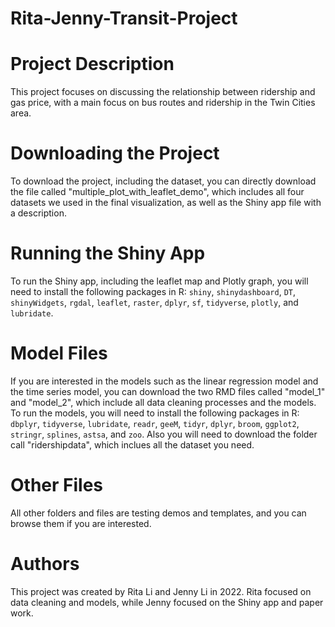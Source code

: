 # Rita-Jenny-Transit-Project
# Project Description
This project focuses on discussing the relationship between ridership and gas price, with a main focus on bus routes and ridership in the Twin Cities area.

# Downloading the Project
To download the project, including the dataset, you can directly download the file called "multiple_plot_with_leaflet_demo", which includes all four datasets we used in the final visualization, as well as the Shiny app file with a description.

# Running the Shiny App
To run the Shiny app, including the leaflet map and Plotly graph, you will need to install the following packages in R: `shiny`, `shinydashboard`, `DT`, `shinyWidgets`, `rgdal`, `leaflet`, `raster`, `dplyr`, `sf`, `tidyverse`, `plotly`, and `lubridate`.

# Model Files
If you are interested in the models such as the linear regression model and the time series model, you can download the two RMD files called "model_1" and "model_2", which include all data cleaning processes and the models. To run the models, you will need to install the following packages in R: `dbplyr`, `tidyverse`, `lubridate`, `readr`, `geeM`, `tidyr`, `dplyr`, `broom`, `ggplot2`, `stringr`, `splines`, `astsa`, and `zoo`. Also you will need to download the folder call "ridershipdata", which inclues all the dataset you need.

# Other Files
All other folders and files are testing demos and templates, and you can browse them if you are interested.

# Authors
This project was created by Rita Li and Jenny Li in 2022. Rita focused on data cleaning and models, while Jenny focused on the Shiny app and paper work.
